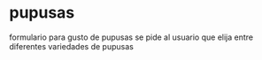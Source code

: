 # pupusas
formulario para gusto de pupusas
se pide al usuario que elija entre diferentes variedades de pupusas
